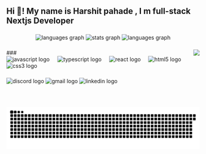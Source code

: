 <h2 align="left">Hi 👋! My name is Harshit pahade , I m full-stack Nextjs Developer</h2>

###

<div align="center">
  <img src="https://github-readme-stats.vercel.app/api?username=harshxgit&theme=merko&show_icons=true&hide_border=false&count_private=true" height="150" alt="languages graph"  />
  <img src="https://github-readme-streak-stats.herokuapp.com/?user=harshxgit&theme=merko&hide_border=false" height="150" alt="stats graph"  />
  <img src="https://github-readme-stats.vercel.app/api/top-langs/?username=harshxgit&theme=merko&show_icons=true&hide_border=false&layout=compact" height="150" alt="languages graph"  />
   
</div>

###


<img align="right" height="150" src="https://media.tenor.com/66LXh4VuPRkAAAAi/diko-gets.gif"  />
###

<div align="left">
  <img src="https://cdn.jsdelivr.net/gh/devicons/devicon/icons/javascript/javascript-original.svg" height="30" alt="javascript logo"  />
  <img width="12" />
  <img src="https://cdn.jsdelivr.net/gh/devicons/devicon/icons/typescript/typescript-original.svg" height="30" alt="typescript logo"  />
  <img width="12" />
  <img src="https://cdn.jsdelivr.net/gh/devicons/devicon/icons/react/react-original.svg" height="30" alt="react logo"  />
  <img width="12" />
  <img src="https://cdn.jsdelivr.net/gh/devicons/devicon/icons/html5/html5-original.svg" height="30" alt="html5 logo"  />
  <img width="12" />
  <img src="https://cdn.jsdelivr.net/gh/devicons/devicon/icons/css3/css3-original.svg" height="30" alt="css3 logo"  />
  <img width="12" />
  <img width="12" />
</div>

###

<div align="left">
  <img src="https://img.shields.io/static/v1?message=Discord&logo=discord&label=&color=7289DA&logoColor=white&labelColor=&style=for-the-badge" height="35" alt="discord logo"  />
  <img src="https://img.shields.io/static/v1?message=Gmail&logo=gmail&label=&color=D14836&logoColor=white&labelColor=&style=for-the-badge" height="35" alt="gmail logo"  />
  <img src="https://img.shields.io/static/v1?message=LinkedIn&logo=linkedin&label=&color=0077B5&logoColor=white&labelColor=&style=for-the-badge" height="35" alt="linkedin logo"  />
</div>

###



<picture>
  <source media="(prefers-color-scheme: dark)" srcset="https://raw.githubusercontent.com/Harshxgit/Harshxgit/output/github-snake-dark.svg" />
  <source media="(prefers-color-scheme: light)" srcset="https://raw.githubusercontent.com/Harshxgit/Harshxgit/output/github-snake.svg" />
  <img alt="github-snake" src="https://raw.githubusercontent.com/Harshxgit/Harshxgit/output/github-snake.svg" />
</picture>

###

